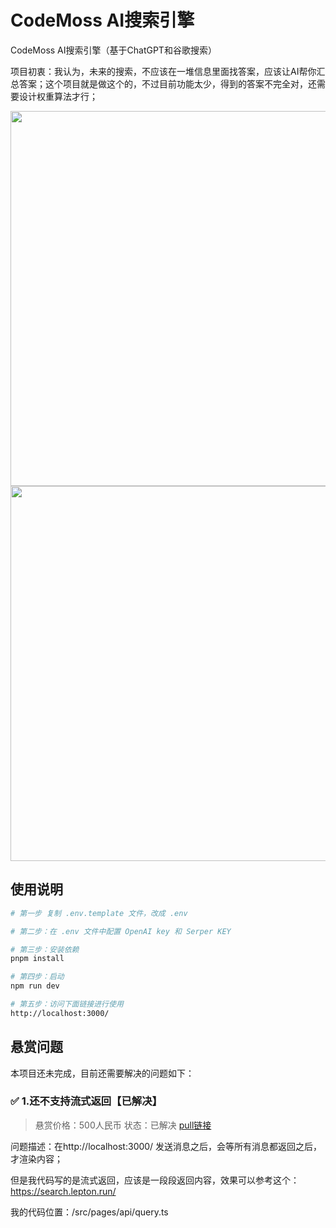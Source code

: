 # CodeMoss AI搜索引擎

CodeMoss AI搜索引擎（基于ChatGPT和谷歌搜索）

项目初衷：我认为，未来的搜索，不应该在一堆信息里面找答案，应该让AI帮你汇总答案；这个项目就是做这个的，不过目前功能太少，得到的答案不完全对，还需要设计权重算法才行；

<img width='600' src="https://luomacode-1253302184.cos.ap-beijing.myqcloud.com/codemoss-search.png" />

<img width='600' src="https://luomacode-1253302184.cos.ap-beijing.myqcloud.com/codemoss-search2.png" />

## 使用说明

```sh
# 第一步 复制 .env.template 文件，改成 .env

# 第二步：在 .env 文件中配置 OpenAI key 和 Serper KEY

# 第三步：安装依赖
pnpm install

# 第四步：启动
npm run dev

# 第五步：访问下面链接进行使用
http://localhost:3000/
```

## 悬赏问题

本项目还未完成，目前还需要解决的问题如下：

### ✅ 1.还不支持流式返回【已解决】

> 悬赏价格：500人民币
> 状态：已解决 [pull链接](https://github.com/code-moss/codemoss-search/pull/1)

问题描述：在http://localhost:3000/ 发送消息之后，会等所有消息都返回之后，才渲染内容；

但是我代码写的是流式返回，应该是一段段返回内容，效果可以参考这个：https://search.lepton.run/

我的代码位置：/src/pages/api/query.ts
